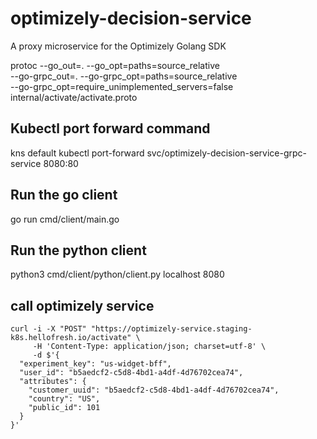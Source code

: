 # optimizely-decision-service
A proxy microservice for the Optimizely Golang SDK


protoc --go_out=. --go_opt=paths=source_relative \
--go-grpc_out=. --go-grpc_opt=paths=source_relative \
--go-grpc_opt=require_unimplemented_servers=false \
internal/activate/activate.proto
	    
## Kubectl port forward command
kns default
kubectl port-forward svc/optimizely-decision-service-grpc-service 8080:80

## Run the go client
go run cmd/client/main.go

## Run the python client
python3 cmd/client/python/client.py localhost 8080

## call optimizely service

```
curl -i -X "POST" "https://optimizely-service.staging-k8s.hellofresh.io/activate" \
     -H 'Content-Type: application/json; charset=utf-8' \
     -d $'{
  "experiment_key": "us-widget-bff",
  "user_id": "b5aedcf2-c5d8-4bd1-a4df-4d76702cea74",
  "attributes": {
    "customer_uuid": "b5aedcf2-c5d8-4bd1-a4df-4d76702cea74",
    "country": "US",
    "public_id": 101
  }
}'
```